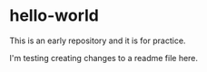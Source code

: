 # hello-world
This is an early repository and it is for practice.

I'm testing creating changes to a readme file here.
